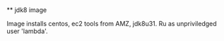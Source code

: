 # 

** jdk8 image

Image installs centos, ec2 tools from AMZ, jdk8u31.
Ru as unpriviledged user 'lambda'.
